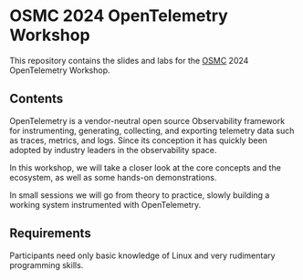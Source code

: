 # OSMC 2024 OpenTelemetry Workshop

This repository contains the slides and labs for the
[OSMC](https://osmc.de/) 2024 OpenTelemetry Workshop.

## Contents

OpenTelemetry is a vendor-neutral open source Observability framework for instrumenting, generating, collecting, and exporting telemetry data such as traces, metrics, and logs. Since its conception it has quickly been adopted by industry leaders in the observability space.

In this workshop, we will take a closer look at the core concepts and the ecosystem, as well as some hands-on demonstrations.

In small sessions we will go from theory to practice, slowly building a working system instrumented with OpenTelemetry.

## Requirements

 Participants need only basic knowledge of Linux and very rudimentary programming skills.
